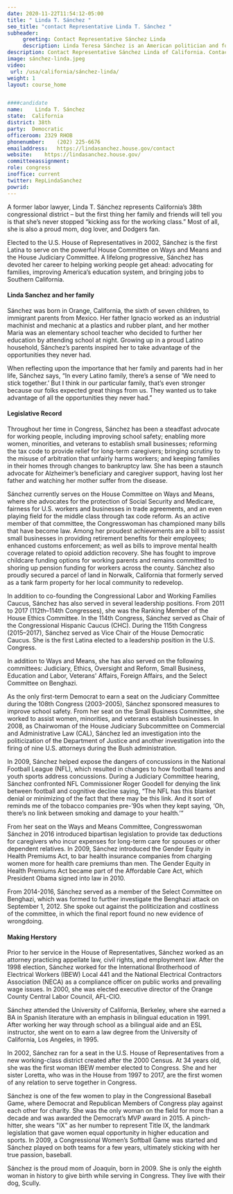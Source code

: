```yaml
---
date: 2020-11-22T11:54:12-05:00
title: " Linda T. Sánchez "
seo_title: "contact Representative Linda T. Sánchez "
subheader:
     greeting: Contact Representative Sánchez Linda 
     description: Linda Teresa Sánchez is an American politician and former labor lawyer who currently serves as the U.S. Representative for California's 38th congressional district. She is a member of the Democratic Party and was first elected to Congress in 2002.
description: Contact Representative Sánchez Linda of California. Contact information for Sánchez Linda includes email address, phone number, and mailing address.
image: sánchez-linda.jpeg
video: 
 url: /usa/california/sánchez-linda/
weight: 1
layout: course_home


####candidate
name:	 Linda T. Sánchez 
state:	California
district: 38th
party:	Democratic
officeroom:	2329 RHOB
phonenumber:	(202) 225-6676
emailaddress:	https://lindasanchez.house.gov/contact
website:	https://lindasanchez.house.gov/
committeeassignment: 
role: congress
inoffice: current
twitter: RepLindaSanchez
powrid: 
---
```

A former labor lawyer, Linda T. Sánchez represents California’s 38th congressional district – but the first thing her family and friends will tell you is that she’s never stopped “kicking ass for the working class.” Most of all, she is also a proud mom, dog lover, and Dodgers fan.

Elected to the U.S. House of Representatives in 2002, Sánchez is the first Latina to serve on the powerful House Committee on Ways and Means and the House Judiciary Committee. A lifelong progressive, Sánchez has devoted her career to helping working people get ahead: advocating for families, improving America’s education system, and bringing jobs to Southern California. 

#### Linda Sanchez and her family
Sánchez was born in Orange, California, the sixth of seven children, to immigrant parents from Mexico. Her father Ignacio worked as an industrial machinist and mechanic at a plastics and rubber plant, and her mother Maria was an elementary school teacher who decided to further her education by attending school at night. Growing up in a proud Latino household, Sánchez’s parents inspired her to take advantage of the opportunities they never had.

When reflecting upon the importance that her family and parents had in her life, Sánchez says, “In every Latino family, there’s a sense of ‘We need to stick together.’ But I think in our particular family, that’s even stronger because our folks expected great things from us. They wanted us to take advantage of all the opportunities they never had.”

#### Legislative Record
Throughout her time in Congress, Sánchez has been a steadfast advocate for working people, including improving school safety; enabling more women, minorities, and veterans to establish small businesses; reforming the tax code to provide relief for long-term caregivers; bringing scrutiny to the misuse of arbitration that unfairly harms workers; and keeping families in their homes through changes to bankruptcy law. She has been a staunch advocate for Alzheimer’s beneficiary and caregiver support, having lost her father and watching her mother suffer from the disease.

Sánchez currently serves on the House Committee on Ways and Means, where she advocates for the protection of Social Security and Medicare, fairness for U.S. workers and businesses in trade agreements, and an even playing field for the middle class through tax code reform. As an active member of that committee, the Congresswoman has championed many bills that have become law. Among her proudest achievements are a bill to assist small businesses in providing retirement benefits for their employees; enhanced customs enforcement; as well as bills to improve mental health coverage related to opioid addiction recovery. She has fought to improve childcare funding options for working parents and remains committed to shoring up pension funding for workers across the county. Sánchez also proudly secured a parcel of land in Norwalk, California that formerly served as a tank farm property for her local community to redevelop.

In addition to co-founding the Congressional Labor and Working Families Caucus, Sánchez has also served in several leadership positions. From 2011 to 2017 (112th–114th Congresses), she was the Ranking Member of the House Ethics Committee. In the 114th Congress, Sánchez served as Chair of the Congressional Hispanic Caucus (CHC). During the 115th Congress (2015–2017), Sánchez served as Vice Chair of the House Democratic Caucus. She is the first Latina elected to a leadership position in the U.S. Congress.

In addition to Ways and Means, she has also served on the following committees: Judiciary, Ethics, Oversight and Reform, Small Business, Education and Labor, Veterans' Affairs, Foreign Affairs, and the Select Committee on Benghazi.

As the only first-term Democrat to earn a seat on the Judiciary Committee during the 108th Congress (2003–2005), Sánchez sponsored measures to improve school safety. From her seat on the Small Business Committee, she worked to assist women, minorities, and veterans establish businesses. In 2008, as Chairwoman of the House Judiciary Subcommittee on Commercial and Administrative Law (CAL), Sánchez led an investigation into the politicization of the Department of Justice and another investigation into the firing of nine U.S. attorneys during the Bush administration.

In 2009, Sánchez helped expose the dangers of concussions in the National Football League (NFL), which resulted in changes to how football teams and youth sports address concussions. During a Judiciary Committee hearing, Sánchez confronted NFL Commissioner Roger Goodell for denying the link between football and cognitive decline saying, “The NFL has this blanket denial or minimizing of the fact that there may be this link. And it sort of reminds me of the tobacco companies pre-’90s when they kept saying, ‘Oh, there’s no link between smoking and damage to your health.’”

From her seat on the Ways and Means Committee, Congresswoman Sánchez in 2016 introduced bipartisan legislation to provide tax deductions for caregivers who incur expenses for long-term care for spouses or other dependent relatives. In 2009, Sánchez introduced the Gender Equity in Health Premiums Act, to bar health insurance companies from charging women more for health care premiums than men. The Gender Equity in Health Premiums Act became part of the Affordable Care Act, which President Obama signed into law in 2010.

From 2014-2016, Sánchez served as a member of the Select Committee on Benghazi, which was formed to further investigate the Benghazi attack on September 1, 2012. She spoke out against the politicization and costliness of the committee, in which the final report found no new evidence of wrongdoing. 

#### Making Herstory
Prior to her service in the House of Representatives, Sánchez worked as an attorney practicing appellate law, civil rights, and employment law. After the 1998 election, Sánchez worked for the International Brotherhood of Electrical Workers (IBEW) Local 441 and the National Electrical Contractors Association (NECA) as a compliance officer on public works and prevailing wage issues. In 2000, she was elected executive director of the Orange County Central Labor Council, AFL-CIO.

Sánchez attended the University of California, Berkeley, where she earned a BA in Spanish literature with an emphasis in bilingual education in 1991. After working her way through school as a bilingual aide and an ESL instructor, she went on to earn a law degree from the University of California, Los Angeles, in 1995.

In 2002, Sánchez ran for a seat in the U.S. House of Representatives from a new working-class district created after the 2000 Census. At 34 years old, she was the first woman IBEW member elected to Congress. She and her sister Loretta, who was in the House from 1997 to 2017, are the first women of any relation to serve together in Congress.

Sánchez is one of the few women to play in the Congressional Baseball Game, where Democrat and Republican Members of Congress play against each other for charity. She was the only woman on the field for more than a decade and was awarded the Democrat’s MVP award in 2015. A pinch-hitter, she wears "IX" as her number to represent Title IX, the landmark legislation that gave women equal opportunity in higher education and sports. In 2009, a Congressional Women’s Softball Game was started and Sánchez played on both teams for a few years, ultimately sticking with her true passion, baseball. 

Sánchez is the proud mom of Joaquín, born in 2009. She is only the eighth woman in history to give birth while serving in Congress. They live with their dog, Scully.
